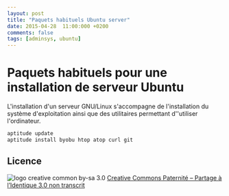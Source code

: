 ```yaml
---
layout: post
title: "Paquets habituels Ubuntu server"
date: 2015-04-28  11:00:000 +0200
comments: false
tags: [adminsys, ubuntu]
---
```


# Paquets habituels pour une installation de  serveur Ubuntu

L'installation d'un serveur GNU/Linux s'accompagne de l'installation du système d'exploitation ainsi que des utilitaires permettant d''utiliser l'ordinateur.

```bash
aptitude update 
aptitude install byobu htop atop curl git

```

## Licence

![logo creative common by-sa 3.0](http://i.creativecommons.org/l/by-sa/3.0/88x31.png)
[Creative Commons Paternité – Partage à l’Identique 3.0 non transcrit](http://creativecommons.org/licenses/by-sa/3.0/)
